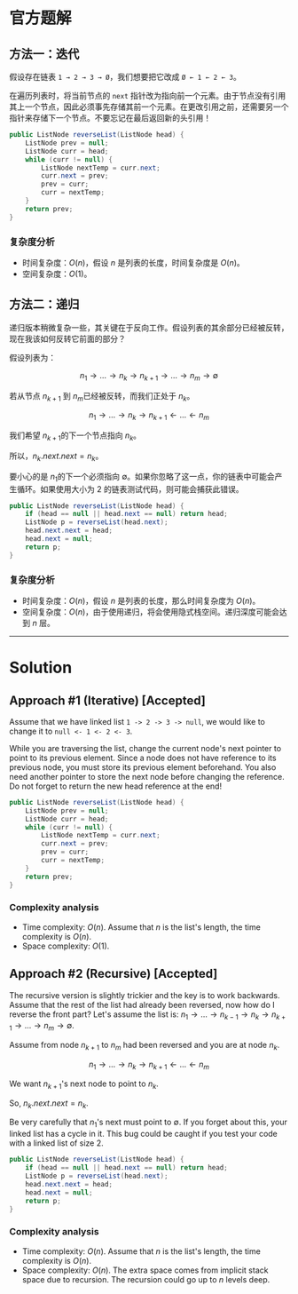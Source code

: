 # 官方题解

## 方法一：迭代

假设存在链表 `1 → 2 → 3 → Ø`，我们想要把它改成 `Ø ← 1 ← 2 ← 3`。

在遍历列表时，将当前节点的 `next` 指针改为指向前一个元素。由于节点没有引用其上一个节点，因此必须事先存储其前一个元素。在更改引用之前，还需要另一个指针来存储下一个节点。不要忘记在最后返回新的头引用！

```java
public ListNode reverseList(ListNode head) {
    ListNode prev = null;
    ListNode curr = head;
    while (curr != null) {
        ListNode nextTemp = curr.next;
        curr.next = prev;
        prev = curr;
        curr = nextTemp;
    }
    return prev;
}
```

### 复杂度分析

* 时间复杂度：$O(n)$，假设 $n$ 是列表的长度，时间复杂度是 $O(n)$。
* 空间复杂度：$O(1)$。

## 方法二：递归

递归版本稍微复杂一些，其关键在于反向工作。假设列表的其余部分已经被反转，现在我该如何反转它前面的部分？

假设列表为：

$$
n_1 \rightarrow \ldots \rightarrow n_k \rightarrow n_{k+1} \rightarrow \ldots \rightarrow n_m \rightarrow \emptyset
$$

若从节点 $n_{k+1}$​ 到 $n_{m}$​ 已经被反转，而我们正处于 $n_{k}$​。

$$
n_1 \rightarrow \ldots \rightarrow n_k \rightarrow n_{k+1} \leftarrow \ldots \leftarrow n_m
$$

我们希望 $n_{k+1}$​ 的下一个节点指向 $n_{k}$​。

所以，$n_{k}​.next.next = n_{k}$​。

要小心的是 $n_{1}$​ 的下一个必须指向 $\emptyset$。如果你忽略了这一点，你的链表中可能会产生循环。如果使用大小为 2 的链表测试代码，则可能会捕获此错误。

```java
public ListNode reverseList(ListNode head) {
    if (head == null || head.next == null) return head;
    ListNode p = reverseList(head.next);
    head.next.next = head;
    head.next = null;
    return p;
}
```

### 复杂度分析

* 时间复杂度：$O(n)$，假设 $n$ 是列表的长度，那么时间复杂度为 $O(n)$。
* 空间复杂度：$O(n)$，由于使用递归，将会使用隐式栈空间。递归深度可能会达到 $n$ 层。

***

# Solution

## Approach #1 (Iterative) [Accepted]

Assume that we have linked list `1 -> 2 -> 3 -> null`, we would like to change it to `null <- 1 <- 2 <- 3`.

While you are traversing the list, change the current node's next pointer to point to its previous element. Since a node does not have reference to its previous node, you must store its previous element beforehand. You also need another pointer to store the next node before changing the reference. Do not forget to return the new head reference at the end!

```java
public ListNode reverseList(ListNode head) {
    ListNode prev = null;
    ListNode curr = head;
    while (curr != null) {
        ListNode nextTemp = curr.next;
        curr.next = prev;
        prev = curr;
        curr = nextTemp;
    }
    return prev;
}
```

### Complexity analysis

* Time complexity: $O(n)$. Assume that $n$ is the list's length, the time complexity is $O(n)$.
* Space complexity: $O(1)$.

## Approach #2 (Recursive) [Accepted]

The recursive version is slightly trickier and the key is to work backwards. Assume that the rest of the list had already been reversed, now how do I reverse the front part? Let's assume the list is: $n_1 \rightarrow \ldots \rightarrow n_{k-1} \rightarrow n_k \rightarrow n_{k+1} \rightarrow \ldots \rightarrow n_m \rightarrow \emptyset$.

Assume from node $n_{k+1}$ to $n_m$ had been reversed and you are at node $n_k$.

$$
n_1 \rightarrow \ldots \rightarrow n_k \rightarrow n_{k+1} \leftarrow \ldots \leftarrow n_m
$$

We want $n_{k+1}$'s next node to point to $n_k$.

So, $n_k.next.next = n_k$.

Be very carefully that $n_1$'s next must point to $\emptyset$. If you forget about this, your linked list has a cycle in it. This bug could be caught if you test your code with a linked list of size 2.

```java
public ListNode reverseList(ListNode head) {
    if (head == null || head.next == null) return head;
    ListNode p = reverseList(head.next);
    head.next.next = head;
    head.next = null;
    return p;
}
```

### Complexity analysis

* Time complexity: $O(n)$. Assume that $n$ is the list's length, the time complexity is $O(n)$.
* Space complexity: $O(n)$. The extra space comes from implicit stack space due to recursion. The recursion could go up to $n$ levels deep.
